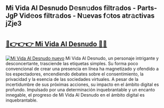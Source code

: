 ## Mi Vida Al Desnudo D𝚎sn𝚞dos filtr𝚊dos - Parts-JgP Vid𝚎os filtr𝚊dos - N𝚞evas f𝚘tos atr𝚊ctivas jZje3

# <h2><a href="http://mb6sqn.tromn.icu/?c=Mi+Vida+Al+Desnudo">🔗👉👉👉 Mi Vida Al Desnudo 🔗🔗</a></h2>

[![Mi Vida Al Desnudo nuevo](https://i.imgur.com/pEAQMta.gif)](http://mb6sqn.tromn.icu/?c=Mi+Vida+Al+Desnudo)
Mi Vida Al Desnudo, un personaje intrigante y desconcertante, trasciende las etiquetas simples. Su forma poco convencional de crear una presencia en línea ha magnetizado y ofendido a los espectadores, encendiendo debates sobre el consentimiento, la privacidad y la esencia de las sociedades virtuales. A pesar de la incertidumbre de sus próximas acciones, su impacto en el ámbito digital es profundo. Impulsado por una determinación inquebrantable y un encanto innegable, el progreso de Mi Vida Al Desnudo en el ámbito digital es inquebrantable.
